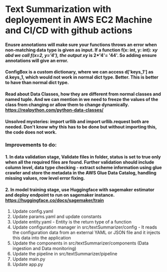# Text Summarization with deployement in AWS EC2 Machine and CI/CD with github actions

#### Enusre annotations will make sure your functions throws an error when non-matching data type is given as input. If a function f(x: int, y: int): x*y abd we call f(x=2, y='4'), the output x*y is 2*'4'= '44'. So adding ensure annotations will  give an error.

#### ConfigBox is a custom dictionary, where we can access d['keys_1'] as d.keys_1, which would not work in normal dict type. Better. This is better to have than normal dict type.

#### Read about Data Classes, how they are different from normal classes and named tuple. And we can mention in we need to freeze the values of the class from changing or allow them to change dynamically. https://realpython.com/python-data-classes/

#### Unsolved mysteries: import urllib and import urllib.request both are needed. Don't know why this has to be done but without importing this, the code does not work.


### Improvements to do:
#### 1. In data validation stage, Validate files in folder, status is set to true only when all the required files are found. Further validation should include column level, data type checking - extract scheme information using glue crawler and store the metadata in the AWS Glue Data Catalog, handling missing values, row level error fixing.

#### 2. In model training stage, use Huggingface with sagemaker estimator and deploy endpoint to run on sagemaker instance. https://huggingface.co/docs/sagemaker/train


1. Update config.yaml
2. Update params.yaml and update constants
3. Update entity.yaml - Entity is the return type of a function
4. Update configuration manager in src/textSummarizer/config - It reads the configuration data from an external YAML or JSON file and it injects this data into the application
5. Update the components in src/textSummarizer/components (Data ingestion and Data monitoring)
6. Update the pipeline in src/textSummarizer/pipeline
7. Update main.py
8. Update app.py


